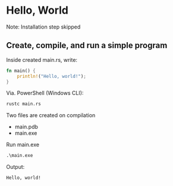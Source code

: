 # Hello, World

Note: Installation step skipped

## Create, compile, and run a simple program

Inside created main.rs, write:

```Rust
fn main() {
    println!("Hello, world!");
}
```

Via. PowerShell (Windows CLI):

```ps
rustc main.rs
```

Two files are created on compilation
- main.pdb
- main.exe

Run main.exe

```ps
.\main.exe
```

Output:

```ps
Hello, world!
```
